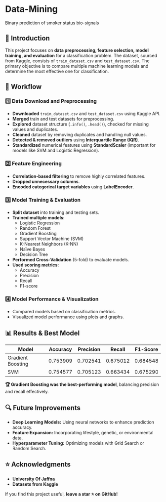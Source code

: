 # Data-Mining
 Binary prediction of smoker status bio-signals

## 📌 Introduction
This project focuses on **data preprocessing, feature selection, model training, and evaluation** for a classification problem. The dataset, sourced from Kaggle, consists of `train_dataset.csv` and `test_dataset.csv`. The primary objective is to compare multiple machine learning models and determine the most effective one for classification.

## 🚀 Workflow
### 1️⃣ Data Download and Preprocessing
- **Downloaded** `train_dataset.csv` and `test_dataset.csv` using Kaggle API.
- **Merged** train and test datasets for preprocessing.
- **Explored** dataset structure (`.info()`, `.head()`), checked for missing values and duplicates.
- **Cleaned** dataset by removing duplicates and handling null values.
- **Detected & removed outliers** using **Interquartile Range (IQR)**.
- **Standardized** numerical features using **StandardScaler** (important for models like SVM and Logistic Regression).

### 2️⃣ Feature Engineering
- **Correlation-based filtering** to remove highly correlated features.
- **Dropped unnecessary columns**.
- **Encoded categorical target variables** using **LabelEncoder**.

### 3️⃣ Model Training & Evaluation
- **Split dataset** into training and testing sets.
- **Trained multiple models:**
  - Logistic Regression
  - Random Forest
  - Gradient Boosting
  - Support Vector Machine (SVM)
  - K-Nearest Neighbors (K-NN)
  - Naïve Bayes
  - Decision Tree
- **Performed Cross-Validation** (5-fold) to evaluate models.
- **Used scoring metrics:**
  - Accuracy
  - Precision
  - Recall
  - F1-score

### 4️⃣ Model Performance & Visualization
- Compared models based on classification metrics.
- Visualized model performance using plots and graphs.

## 📊 Results & Best Model
| Model                | Accuracy | Precision | Recall  | F1-Score |
|----------------------|----------|-----------|---------|----------|
| Gradient Boosting | 0.753909 | 0.702541      | 0.675012    | 0.684548 |
| SVM                 | 0.754577   | 0.705123  | 0.663434  | 0.675290     |

**🏆 Gradient Boosting was the best-performing model**, balancing precision and recall effectively.

## 🔍 Future Improvements
- **Deep Learning Models:** Using neural networks to enhance prediction accuracy.
- **Feature Expansion:** Incorporating lifestyle, genetic, or environmental data.
- **Hyperparameter Tuning:** Optimizing models with Grid Search or Random Search.

## ⭐ Acknowledgments
- **University Of Jaffna**
- **Datasets from Kaggle**

If you find this project useful, **leave a star ⭐ on GitHub!**
